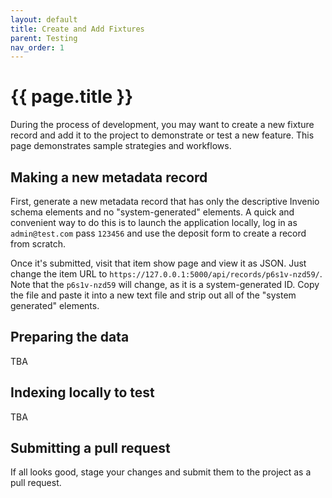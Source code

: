 ```yaml
---
layout: default
title: Create and Add Fixtures
parent: Testing
nav_order: 1
---
```

# {{ page.title }}

During the process of development, you may want to create a new fixture record and add it to the project to demonstrate or test a new feature. This page demonstrates sample strategies and workflows.

## Making a new metadata record

First, generate a new metadata record that has only the descriptive Invenio schema elements and no "system-generated" elements. A quick and convenient way to do this is to launch the application locally, log in as `admin@test.com` pass `123456` and use the deposit form to create a record from scratch.

Once it's submitted, visit that item show page and view it as JSON. Just change the item URL to `https://127.0.0.1:5000/api/records/p6s1v-nzd59/`. Note that the `p6s1v-nzd59` will change, as it is a system-generated ID. Copy the file and paste it into a new text file and strip out all of the "system generated" elements.

## Preparing the data

TBA

## Indexing locally to test

TBA

## Submitting a pull request

If all looks good, stage your changes and submit them to the project as a pull request.
